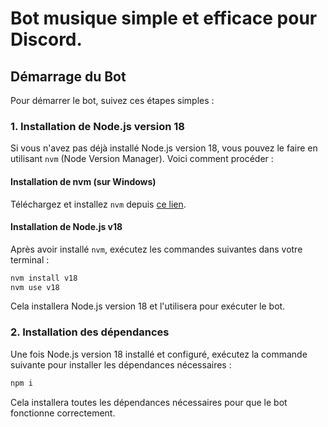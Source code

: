 # Bot musique simple et efficace pour Discord.

## Démarrage du Bot

Pour démarrer le bot, suivez ces étapes simples :

### 1. Installation de Node.js version 18

Si vous n'avez pas déjà installé Node.js version 18, vous pouvez le faire en utilisant `nvm` (Node Version Manager). Voici comment procéder :

#### Installation de nvm (sur Windows)

Téléchargez et installez `nvm` depuis [ce lien](https://github.com/coreybutler/nvm-windows/releases/download/1.1.12/nvm-setup.exe).

#### Installation de Node.js v18

Après avoir installé `nvm`, exécutez les commandes suivantes dans votre terminal :

```bash
nvm install v18
nvm use v18
```

Cela installera Node.js version 18 et l'utilisera pour exécuter le bot.

### 2. Installation des dépendances

Une fois Node.js version 18 installé et configuré, exécutez la commande suivante pour installer les dépendances nécessaires :

```bash
npm i
```

Cela installera toutes les dépendances nécessaires pour que le bot fonctionne correctement.


